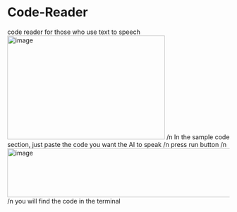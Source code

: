# Code-Reader
code reader for those who use text to speech
<img width="357" height="235" alt="image" src="https://github.com/user-attachments/assets/f1e71cd7-787f-4f5c-a012-fcb95f2d5fca" /> /n
In the sample code section, just paste the code you want the AI to speak /n
press run button /n
<img width="607" height="111" alt="image" src="https://github.com/user-attachments/assets/778b1b75-a54b-4ccf-9ecc-9e84fa829567" /> /n
you will find the code in the terminal 
